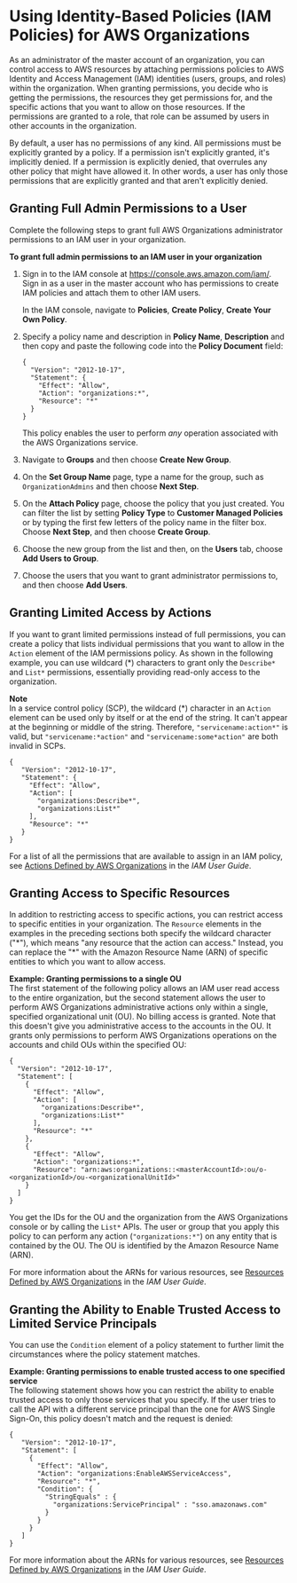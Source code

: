 # Using Identity\-Based Policies \(IAM Policies\) for AWS Organizations<a name="orgs_permissions_iam-policies"></a>

As an administrator of the master account of an organization, you can control access to AWS resources by attaching permissions policies to AWS Identity and Access Management \(IAM\) identities \(users, groups, and roles\) within the organization\. When granting permissions, you decide who is getting the permissions, the resources they get permissions for, and the specific actions that you want to allow on those resources\. If the permissions are granted to a role, that role can be assumed by users in other accounts in the organization\.

By default, a user has no permissions of any kind\. All permissions must be explicitly granted by a policy\. If a permission isn't explicitly granted, it's implicitly denied\. If a permission is explicitly denied, that overrules any other policy that might have allowed it\. In other words, a user has only those permissions that are explicitly granted and that aren't explicitly denied\.

## Granting Full Admin Permissions to a User<a name="orgs_permissions_grant-admin-actions"></a>

Complete the following steps to grant full AWS Organizations administrator permissions to an IAM user in your organization\.

**To grant full admin permissions to an IAM user in your organization**

1. Sign in to the IAM console at [https://console\.aws\.amazon\.com/iam/](https://console.aws.amazon.com/iam/)\. Sign in as a user in the master account who has permissions to create IAM policies and attach them to other IAM users\.

   In the IAM console, navigate to **Policies**, **Create Policy**, **Create Your Own Policy**\.

1. Specify a policy name and description in **Policy Name**, **Description** and then copy and paste the following code into the **Policy Document** field:

   ```
   {
     "Version": "2012-10-17",
     "Statement": {
       "Effect": "Allow",
       "Action": "organizations:*",
       "Resource": "*"
     }
   }
   ```

   This policy enables the user to perform *any* operation associated with the AWS Organizations service\. 

1. Navigate to **Groups** and then choose **Create New Group**\.

1. On the **Set Group Name** page, type a name for the group, such as `OrganizationAdmins` and then choose **Next Step**\.

1. On the **Attach Policy** page, choose the policy that you just created\. You can filter the list by setting **Policy Type** to **Customer Managed Policies** or by typing the first few letters of the policy name in the filter box\. Choose **Next Step**, and then choose **Create Group**\.

1. Choose the new group from the list and then, on the **Users** tab, choose **Add Users to Group**\.

1. Choose the users that you want to grant administrator permissions to, and then choose **Add Users**\.

## Granting Limited Access by Actions<a name="orgs_permissions_grant-limited-actions"></a>

If you want to grant limited permissions instead of full permissions, you can create a policy that lists individual permissions that you want to allow in the `Action` element of the IAM permissions policy\. As shown in the following example, you can use wildcard \(\*\) characters to grant only the `Describe*` and `List*` permissions, essentially providing read\-only access to the organization\.

**Note**  
In a service control policy \(SCP\), the wildcard \(\*\) character in an `Action` element can be used only by itself or at the end of the string\. It can't appear at the beginning or middle of the string\. Therefore, `"servicename:action*"` is valid, but `"servicename:*action"` and `"servicename:some*action"` are both invalid in SCPs\.

```
{
   "Version": "2012-10-17",
   "Statement": {
     "Effect": "Allow",
     "Action": [
       "organizations:Describe*", 
       "organizations:List*" 
     ],
     "Resource": "*"
   }
}
```

For a list of all the permissions that are available to assign in an IAM policy, see [Actions Defined by AWS Organizations](http://docs.aws.amazon.com/IAM/latest/UserGuide/list_awsorganizations.html#awsorganizations-actions-as-permissions) in the *IAM User Guide*\.

## Granting Access to Specific Resources<a name="orgs_permissions_grant-limited-resources"></a>

In addition to restricting access to specific actions, you can restrict access to specific entities in your organization\. The `Resource` elements in the examples in the preceding sections both specify the wildcard character \("\*"\), which means "any resource that the action can access\." Instead, you can replace the "\*" with the Amazon Resource Name \(ARN\) of specific entities to which you want to allow access\. 

**Example: Granting permissions to a single OU**  
The first statement of the following policy allows an IAM user read access to the entire organization, but the second statement allows the user to perform AWS Organizations administrative actions only within a single, specified organizational unit \(OU\)\. No billing access is granted\. Note that this doesn't give you administrative access to the accounts in the OU\. It grants only permissions to perform AWS Organizations operations on the accounts and child OUs within the specified OU:

```
{
  "Version": "2012-10-17",
  "Statement": [
    {
      "Effect": "Allow",
      "Action": [
        "organizations:Describe*", 
        "organizations:List*" 
      ],
      "Resource": "*"
    },
    {
      "Effect": "Allow",
      "Action": "organizations:*",
      "Resource": "arn:aws:organizations::<masterAccountId>:ou/o-<organizationId>/ou-<organizationalUnitId>"
    }
  ]
}
```

You get the IDs for the OU and the organization from the AWS Organizations console or by calling the `List*` APIs\. The user or group that you apply this policy to can perform any action \(`"organizations:*"`\) on any entity that is contained by the OU\. The OU is identified by the Amazon Resource Name \(ARN\)\. 

For more information about the ARNs for various resources, see [Resources Defined by AWS Organizations](http://docs.aws.amazon.com/IAM/latest/UserGuide/list_awsorganizations.html#awsorganizations-resources-for-iam-policies) in the *IAM User Guide*\. 

## Granting the Ability to Enable Trusted Access to Limited Service Principals<a name="orgs_permissions_grant-trusted-access-condition"></a>

You can use the `Condition` element of a policy statement to further limit the circumstances where the policy statement matches\.

**Example: Granting permissions to enable trusted access to one specified service**  
The following statement shows how you can restrict the ability to enable trusted access to only those services that you specify\. If the user tries to call the API with a different service principal than the one for AWS Single Sign\-On, this policy doesn't match and the request is denied:

```
{
   "Version": "2012-10-17",
   "Statement": [
     {
       "Effect": "Allow",
       "Action": "organizations:EnableAWSServiceAccess",
       "Resource": "*",
       "Condition": { 
         "StringEquals" : {
           "organizations:ServicePrincipal" : "sso.amazonaws.com"
         }
       }
     }
   ]
}
```

For more information about the ARNs for various resources, see [Resources Defined by AWS Organizations](http://docs.aws.amazon.com/IAM/latest/UserGuide/list_awsorganizations.html#awsorganizations-resources-for-iam-policies) in the *IAM User Guide*\. 